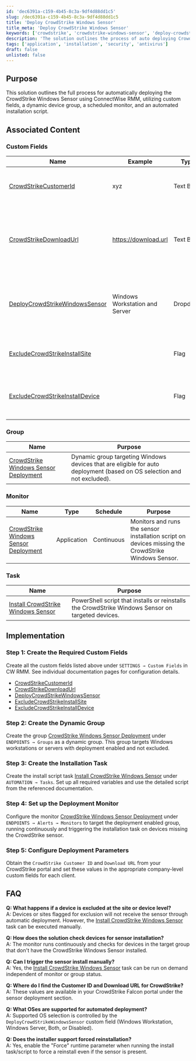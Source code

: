 ```yaml
---
id: 'dec6391a-c159-4b45-8c3a-9df4d88dd1c5'
slug: /dec6391a-c159-4b45-8c3a-9df4d88dd1c5
title: 'Deploy CrowdStrike Windows Sensor'
title_meta: 'Deploy CrowdStrike Windows Sensor'
keywords: ['crowdstrike', 'crowdstrike-windows-sensor', 'deploy-crowdstrike', 'windows-sensor', 'exclusion']
description: 'The solution outlines the process of auto deploying CrowdStrike Windows Sensor from CW RMM.'
tags: ['application', 'installation', 'security', 'antivirus']
draft: false
unlisted: false
---
```


## Purpose

This solution outlines the full process for automatically deploying the CrowdStrike Windows Sensor using ConnectWise RMM, utilizing custom fields, a dynamic device group, a scheduled monitor, and an automated installation script.

## Associated Content

### Custom Fields

| Name | Example | Type | Level | Required | Purpose |
|------|---------|------|-------|----------|---------|
| [CrowdStrikeCustomerId](/docs/28f5fdfd-c11e-4643-ae07-62d6f7007805) | xyz | Text Box | COMPANY | Yes | Set CrowdStrike Customer ID for the company. |
| [CrowdStrikeDownloadUrl](/docs/ae84e56d-df98-42da-b293-7412c01d7db7) | https://download.url | Text Box | COMPANY | Yes | Set download URL for downloading the installer for CrowdStrike Windows Sensor. |
| [DeployCrowdStrikeWindowsSensor](/docs/ffe13fcc-700f-41ea-9fdf-20ea4d253326) | Windows Workstation and Server | Dropdown | COMPANY | Yes | Select OS to enable auto-deployment of CrowdStrike Windows Sensor. |
| [ExcludeCrowdStrikeInstallSite](/docs/8d9498e0-4392-471e-93da-b546e0934b89) |  | Flag | SITE | No | Prevents sensor deployment at specific sites. |
| [ExcludeCrowdStrikeInstallDevice](/docs/cde64225-1c67-4483-9c39-580b315dd30a) |  | Flag | ENDPOINT | No | Prevents sensor deployment to specific endpoints or devices. |

### Group

| Name | Purpose |
|------|---------|
| [CrowdStrike Windows Sensor Deployment](/docs/406c6d18-a948-45f6-897b-b1d0174e21de) | Dynamic group targeting Windows devices that are eligible for auto deployment (based on OS selection and not excluded). |

### Monitor

| Name | Type | Schedule | Purpose |
|------|------|----------|---------|
| [CrowdStrike Windows Sensor Deployment](/docs/ce1b87d4-a1d4-4f37-a03d-3b08c4565086) | Application | Continuous | Monitors and runs the sensor installation script on devices missing the CrowdStrike Windows Sensor. |

### Task

| Name | Purpose |
|------|---------|
| [Install CrowdStrike Windows Sensor](/docs/7eb5860d-08e2-41cb-b22b-48505618f1ae) | PowerShell script that installs or reinstalls the CrowdStrike Windows Sensor on targeted devices. |

## Implementation

### Step 1: Create the Required Custom Fields

Create all the custom fields listed above under `SETTINGS → Custom Fields` in CW RMM. See individual documentation pages for configuration details.

- [CrowdStrikeCustomerId](/docs/28f5fdfd-c11e-4643-ae07-62d6f7007805)
- [CrowdStrikeDownloadUrl](/docs/ae84e56d-df98-42da-b293-7412c01d7db7)
- [DeployCrowdStrikeWindowsSensor](/docs/ffe13fcc-700f-41ea-9fdf-20ea4d253326)
- [ExcludeCrowdStrikeInstallSite](/docs/8d9498e0-4392-471e-93da-b546e0934b89)
- [ExcludeCrowdStrikeInstallDevice](/docs/cde64225-1c67-4483-9c39-580b315dd30a)

### Step 2: Create the Dynamic Group

Create the group [CrowdStrike Windows Sensor Deployment](/docs/406c6d18-a948-45f6-897b-b1d0174e21de) under `ENDPOINTS → Groups` as a dynamic group. This group targets Windows workstations or servers with deployment enabled and not excluded.

### Step 3: Create the Installation Task

Create the install script task [Install CrowdStrike Windows Sensor](/docs/7eb5860d-08e2-41cb-b22b-48505618f1ae) under `AUTOMATION → Tasks`. Set up all required variables and use the detailed script from the referenced documentation.

### Step 4: Set up the Deployment Monitor

Configure the monitor [CrowdStrike Windows Sensor Deployment](/docs/ce1b87d4-a1d4-4f37-a03d-3b08c4565086) under `ENDPOINTS → Alerts → Monitors` to target the deployment enabled group, running continuously and triggering the installation task on devices missing the CrowdStrike sensor.

### Step 5: Configure Deployment Parameters

Obtain the `CrowdStrike Customer ID` and `Download URL` from your CrowdStrike portal and set these values in the appropriate company-level custom fields for each client.

## FAQ

**Q: What happens if a device is excluded at the site or device level?**  
A: Devices or sites flagged for exclusion will not receive the sensor through automatic deployment. However, the [Install CrowdStrike Windows Sensor](/docs/7eb5860d-08e2-41cb-b22b-48505618f1ae) task can be executed manually.

**Q: How does the solution check devices for sensor installation?**  
A: The monitor runs continuously and checks for devices in the target group that don't have the CrowdStrike Windows Sensor installed.

**Q: Can I trigger the sensor install manually?**  
A: Yes, the [Install CrowdStrike Windows Sensor](/docs/7eb5860d-08e2-41cb-b22b-48505618f1ae) task can be run on demand independent of monitor or group status.

**Q: Where do I find the Customer ID and Download URL for CrowdStrike?**  
A: These values are available in your CrowdStrike Falcon portal under the sensor deployment section.

**Q: What OSes are supported for automated deployment?**  
A: Supported OS selection is controlled by the `DeployCrowdStrikeWindowsSensor` custom field (Windows Workstation, Windows Server, Both, or Disabled).

**Q: Does the installer support forced reinstallation?**  
A: Yes, enable the "Force" runtime parameter when running the install task/script to force a reinstall even if the sensor is present.
